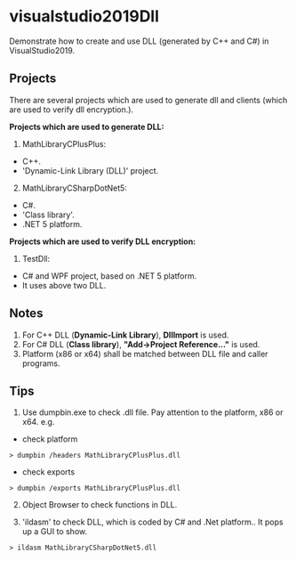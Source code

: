# visualstudio2019Dll
Demonstrate how to create and use DLL (generated by C++ and C#) in VisualStudio2019.

## Projects

There are several projects which are used to generate dll and clients (which are used to verify dll encryption.).

**Projects which are used to generate DLL:**
1. MathLibraryCPlusPlus: 
- C++.
- 'Dynamic-Link Library (DLL)' project.
2. MathLibraryCSharpDotNet5: 
- C#.
- 'Class library'.
- .NET 5 platform.

**Projects which are used to verify DLL encryption:**
1. TestDll: 
- C# and WPF project, based on .NET 5 platform.
- It uses above two DLL.

## Notes
1. For C++ DLL (**Dynamic-Link Library**), **DllImport** is used. 
2. For C# DLL (**Class library**), **"Add->Project Reference..."** is used.
3. Platform (x86 or x64) shall be matched between DLL file and caller programs.

## Tips

1. Use dumpbin.exe to check .dll file. Pay attention to the platform, x86 or x64. e.g.
- check platform
```
> dumpbin /headers MathLibraryCPlusPlus.dll
```
- check exports
```
> dumpbin /exports MathLibraryCPlusPlus.dll
```

2. Object Browser to check functions in DLL.

3. 'ildasm' to check DLL, which is coded by C# and .Net platform.. It pops up a GUI to show.
```
> ildasm MathLibraryCSharpDotNet5.dll
```

